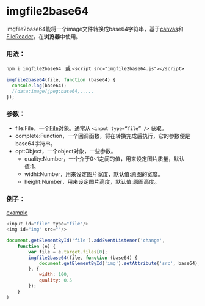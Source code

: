 # imgfile2base64

imgfile2base64能将一个image文件转换成base64字符串，基于[canvas](https://developer.mozilla.org/en-US/docs/Web/HTML/Element/canvas)和[FileReader](https://developer.mozilla.org/en-US/docs/Web/API/FileReader)，在**浏览器**中使用。



### 用法：

`npm i imgfile2base64 `
或
`<script src="imgfile2base64.js"></script>`


```javascript
imgfile2base64(file, function (base64) {
  console.log(base64);
  //data:image/jpeg;base64,.....
});
```



### 参数：

- file:File，一个[File](https://developer.mozilla.org/en-US/docs/Web/API/File)对象。通常从 `<input type=“file” />` 获取。
- complete:Function，一个回调函数，将在转换完成后执行，它的参数便是base64字符串。
- opt:Object，一个object对象，一些参数。
  - quality:Number，一个介于0~1之间的值，用来设定图片质量，默认值:1。
  - widht:Number，用来设定图片宽度，默认值:原图的宽度。
  - height:Number，用来设定图片高度，默认值:原图高度。

### 例子：

[example](https://b5156.net/imgfile2base64-example.html)

```javascript
<input id="file" type="file"/>
<img id="img" src=""/>
```

```javascript
document.getElementById('file').addEventListener('change',
    function (e) {
        var file = e.target.files[0];
        imgfile2base64(file, function (base64) {
            document.getElementById('img').setAttribute('src', base64);
        }, {
            width: 100,
            quality: 0.5
        });
    }
)
```

